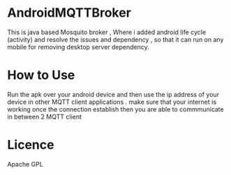 # AndroidMQTTBroker
This is java based Mosquito broker , Where i added android life cycle (activity) and resolve the issues and dependency  , 
so that it  can run on any mobile for removing desktop server dependency.

# How to Use
Run the apk over your android device and then use the ip address of your device in other MQTT client applications . 
make sure that your internet is working 
once the connection establish then you are able to commmunicate in between 2 MQTT client 

# Licence 
Apache GPL 
